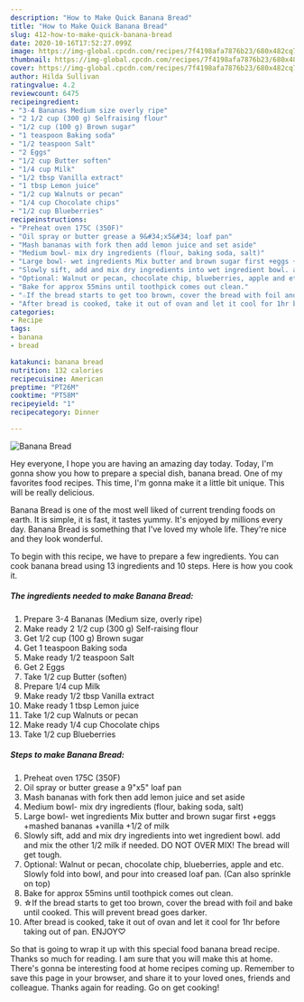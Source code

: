 ```yaml
---
description: "How to Make Quick Banana Bread"
title: "How to Make Quick Banana Bread"
slug: 412-how-to-make-quick-banana-bread
date: 2020-10-16T17:52:27.099Z
image: https://img-global.cpcdn.com/recipes/7f4198afa7876b23/680x482cq70/banana-bread-recipe-main-photo.jpg
thumbnail: https://img-global.cpcdn.com/recipes/7f4198afa7876b23/680x482cq70/banana-bread-recipe-main-photo.jpg
cover: https://img-global.cpcdn.com/recipes/7f4198afa7876b23/680x482cq70/banana-bread-recipe-main-photo.jpg
author: Hilda Sullivan
ratingvalue: 4.2
reviewcount: 6475
recipeingredient:
- "3-4 Bananas Medium size overly ripe"
- "2 1/2 cup (300 g) Selfraising flour"
- "1/2 cup (100 g) Brown sugar"
- "1 teaspoon Baking soda"
- "1/2 teaspoon Salt"
- "2 Eggs"
- "1/2 cup Butter soften"
- "1/4 cup Milk"
- "1/2 tbsp Vanilla extract"
- "1 tbsp Lemon juice"
- "1/2 cup Walnuts or pecan"
- "1/4 cup Chocolate chips"
- "1/2 cup Blueberries"
recipeinstructions:
- "Preheat oven 175C (350F)"
- "Oil spray or butter grease a 9&#34;x5&#34; loaf pan"
- "Mash bananas with fork then add lemon juice and set aside"
- "Medium bowl- mix dry ingredients (flour, baking soda, salt)"
- "Large bowl- wet ingredients Mix butter and brown sugar first +eggs +mashed bananas +vanilla +1/2 of milk"
- "Slowly sift, add and mix dry ingredients into wet ingredient bowl. add and mix the other 1/2 milk if needed. DO NOT OVER MIX! The bread will get tough."
- "Optional: Walnut or pecan, chocolate chip, blueberries, apple and etc. Slowly fold into bowl, and pour into creased loaf pan. (Can also sprinkle on top)"
- "Bake for approx 55mins until toothpick comes out clean."
- "☆If the bread starts to get too brown, cover the bread with foil and bake until cooked. This will prevent bread goes darker."
- "After bread is cooked, take it out of ovan and let it cool for 1hr before taking out of pan. ENJOY♡"
categories:
- Recipe
tags:
- banana
- bread

katakunci: banana bread 
nutrition: 132 calories
recipecuisine: American
preptime: "PT26M"
cooktime: "PT58M"
recipeyield: "1"
recipecategory: Dinner

---
```



![Banana Bread](https://img-global.cpcdn.com/recipes/7f4198afa7876b23/680x482cq70/banana-bread-recipe-main-photo.jpg)

Hey everyone, I hope you are having an amazing day today. Today, I'm gonna show you how to prepare a special dish, banana bread. One of my favorites food recipes. This time, I'm gonna make it a little bit unique. This will be really delicious.

Banana Bread is one of the most well liked of current trending foods on earth. It is simple, it is fast, it tastes yummy. It's enjoyed by millions every day. Banana Bread is something that I've loved my whole life. They're nice and they look wonderful.




To begin with this recipe, we have to prepare a few ingredients. You can cook banana bread using 13 ingredients and 10 steps. Here is how you cook it.

<!--inarticleads1-->

##### The ingredients needed to make Banana Bread:

1. Prepare 3-4 Bananas (Medium size, overly ripe)
1. Make ready 2 1/2 cup (300 g) Self-raising flour
1. Get 1/2 cup (100 g) Brown sugar
1. Get 1 teaspoon Baking soda
1. Make ready 1/2 teaspoon Salt
1. Get 2 Eggs
1. Take 1/2 cup Butter (soften)
1. Prepare 1/4 cup Milk
1. Make ready 1/2 tbsp Vanilla extract
1. Make ready 1 tbsp Lemon juice
1. Take 1/2 cup Walnuts or pecan
1. Make ready 1/4 cup Chocolate chips
1. Take 1/2 cup Blueberries




<!--inarticleads2-->

##### Steps to make Banana Bread:

1. Preheat oven 175C (350F)
1. Oil spray or butter grease a 9&#34;x5&#34; loaf pan
1. Mash bananas with fork then add lemon juice and set aside
1. Medium bowl- mix dry ingredients (flour, baking soda, salt)
1. Large bowl- wet ingredients Mix butter and brown sugar first +eggs +mashed bananas +vanilla +1/2 of milk
1. Slowly sift, add and mix dry ingredients into wet ingredient bowl. add and mix the other 1/2 milk if needed. DO NOT OVER MIX! The bread will get tough.
1. Optional: Walnut or pecan, chocolate chip, blueberries, apple and etc. Slowly fold into bowl, and pour into creased loaf pan. (Can also sprinkle on top)
1. Bake for approx 55mins until toothpick comes out clean.
1. ☆If the bread starts to get too brown, cover the bread with foil and bake until cooked. This will prevent bread goes darker.
1. After bread is cooked, take it out of ovan and let it cool for 1hr before taking out of pan. ENJOY♡




So that is going to wrap it up with this special food banana bread recipe. Thanks so much for reading. I am sure that you will make this at home. There's gonna be interesting food at home recipes coming up. Remember to save this page in your browser, and share it to your loved ones, friends and colleague. Thanks again for reading. Go on get cooking!
